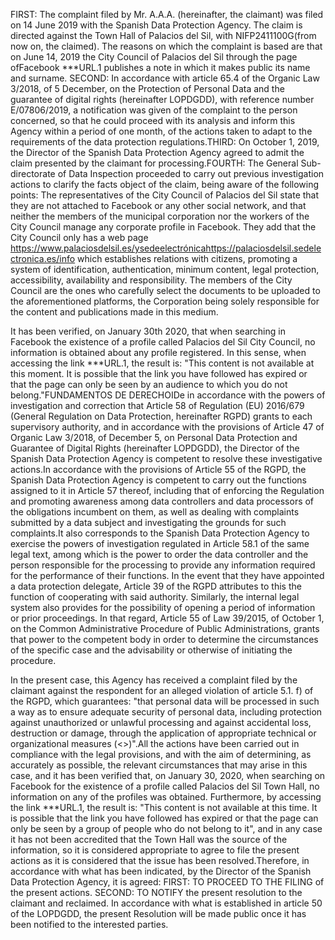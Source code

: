 FIRST: The complaint filed by Mr. A.A.A.  (hereinafter, the claimant) was filed on 14 June 2019 with the Spanish Data Protection Agency. The claim is directed against the Town Hall of Palacios del Sil, with NIFP2411100G(from now on, the claimed). The reasons on which the complaint is based are that on June 14, 2019 the City Council of Palacios del Sil through the page ofFacebook \*\*\*URL.1 publishes a note in which it makes public its name and surname. SECOND: In accordance with article 65.4 of the Organic Law 3/2018, of 5 December, on the Protection of Personal Data and the guarantee of digital rights (hereinafter LOPDGDD), with reference number E/07806/2019, a notification was given of the complaint to the person concerned, so that he could proceed with its analysis and inform this Agency within a period of one month, of the actions taken to adapt to the requirements of the data protection regulations.THIRD: On October 1, 2019, the Director of the Spanish Data Protection Agency agreed to admit the claim presented by the claimant for processing.FOURTH: The General Sub-directorate of Data Inspection proceeded to carry out previous investigation actions to clarify the facts object of the claim, being aware of the following points: The representatives of the City Council of Palacios del Sil state that they are not attached to Facebook or any other social network, and that neither the members of the municipal corporation nor the workers of the City Council manage any corporate profile in Facebook. They add that the City Council only has a web page https://www.palaciosdelsil.es/ysedeelectrónicahttps://palaciosdelsil.sedelectronica.es/info which establishes relations with citizens, promoting a system of identification, authentication, minimum content, legal protection, accessibility, availability and responsibility.   The members of the City Council are the ones who carefully select the documents to be uploaded to the aforementioned platforms, the Corporation being solely responsible for the content and publications made in this medium.

It has been verified, on January 30th 2020, that when searching in Facebook the existence of a profile called Palacios del Sil City Council, no information is obtained about any profile registered. In this sense, when accessing the link \*\*\*URL.1, the result is: "This content is not available at this moment. It is possible that the link you have followed has expired or that the page can only be seen by an audience to which you do not belong."FUNDAMENTOS DE DERECHOIDe in accordance with the powers of investigation and correction that Article 58 of Regulation (EU) 2016/679 (General Regulation on Data Protection, hereinafter RGPD) grants to each supervisory authority, and in accordance with the provisions of Article 47 of Organic Law 3/2018, of December 5, on Personal Data Protection and Guarantee of Digital Rights (hereinafter LOPDGDD), the Director of the Spanish Data Protection Agency is competent to resolve these investigative actions.In accordance with the provisions of Article 55 of the RGPD, the Spanish Data Protection Agency is competent to carry out the functions assigned to it in Article 57 thereof, including that of enforcing the Regulation and promoting awareness among data controllers and data processors of the obligations incumbent on them, as well as dealing with complaints submitted by a data subject and investigating the grounds for such complaints.It also corresponds to the Spanish Data Protection Agency to exercise the powers of investigation regulated in Article 58.1 of the same legal text, among which is the power to order the data controller and the person responsible for the processing to provide any information required for the performance of their functions. In the event that they have appointed a data protection delegate, Article 39 of the RGPD attributes to this the function of cooperating with said authority. Similarly, the internal legal system also provides for the possibility of opening a period of information or prior proceedings. In that regard, Article 55 of Law 39/2015, of October 1, on the Common Administrative Procedure of Public Administrations, grants that power to the competent body in order to determine the circumstances of the specific case and the advisability or otherwise of initiating the procedure.

In the present case, this Agency has received a complaint filed by the claimant against the respondent for an alleged violation of article 5.1. f) of the RGPD, which guarantees: "that personal data will be processed in such a way as to ensure adequate security of personal data, including protection against unauthorized or unlawful processing and against accidental loss, destruction or damage, through the application of appropriate technical or organizational measures (<<integrity and confidentiality>>)".All the actions have been carried out in compliance with the legal provisions, and with the aim of determining, as accurately as possible, the relevant circumstances that may arise in this case, and it has been verified that, on January 30, 2020, when searching on Facebook for the existence of a profile called Palacios del Sil Town Hall, no information on any of the profiles was obtained. Furthermore, by accessing the link \*\*\*URL.1, the result is: "This content is not available at this time. It is possible that the link you have followed has expired or that the page can only be seen by a group of people who do not belong to it", and in any case it has not been accredited that the Town Hall was the source of the information, so it is considered appropriate to agree to file the present actions as it is considered that the issue has been resolved.Therefore, in accordance with what has been indicated, by the Director of the Spanish Data Protection Agency, it is agreed: FIRST: TO PROCEED TO THE FILING of the present actions. SECOND: TO NOTIFY the present resolution to the claimant and reclaimed. In accordance with what is established in article 50 of the LOPDGDD, the present Resolution will be made public once it has been notified to the interested parties.
